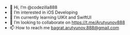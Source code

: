 - 👋 Hi, I’m @codezilla888
- 👀 I’m interested in iOS Developing
- 🌱 I’m currently learning UIKit and SwiftUI
- 💞️ I’m looking to collaborate on https://t.me/Arutyunov888
- 📫 How to reach me bagrat.arutyunov.888@gmail.com

<!---
codezilla888/codezilla888 is a ✨ special ✨ repository because its `README.md` (this file) appears on your GitHub profile.
You can click the Preview link to take a look at your changes.
--->
